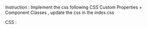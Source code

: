 <!-- This will have the figma css for future cursor comands -->

Instruction : Implement the css following CSS Custom Properties + Component Classes , update the css in the index.css

CSS :
